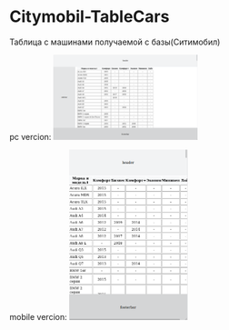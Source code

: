 # Citymobil-TableCars
Таблица с машинами получаемой с базы(Ситимобил)

pc vercion:
[<img height='150' src='https://raw.githubusercontent.com/SimonZA2015/Citymobil-TableCars/master/src/assets/Media/images/11.png' />]()

mobile vercion:
[<img height='300' src='https://github.com/SimonZA2015/Citymobil-TableCars/blob/master/src/assets/Media/images/112.png' />]()